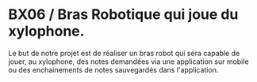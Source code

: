 # BX06 / Bras Robotique qui joue du xylophone.
Le but de notre projet est de réaliser un bras robot qui sera capable de jouer, au xylophone, des notes demandées via une application sur mobile ou des enchainements de notes sauvegardés dans l'application.
